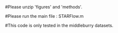#Please unzip 'figures' and 'methods'.

#Please run the main file : STARFlow.m 

#This code is only tested in the middleburry datasets.
